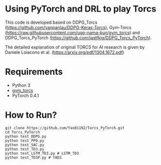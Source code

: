 # Using PyTorch and DRL to play Torcs

This code is developed based on DDPG_Torcs (https://github.com/yanpanlau/DDPG-Keras-Torcs), Gym-Torcs (https://raw.githubusercontent.com/ugo-nama-kun/gym_torcs) and DDPG_Torcs_PyTorch (https://github.com/jastfkjg/DDPG_Torcs_PyTorch).

The detailed explanation of original TORCS for AI research is given by Daniele Loiacono et al. (https://arxiv.org/pdf/1304.1672.pdf)

# Requirements

* Python 3
* [gym_torcs](https://github.com/ugo-nama-kun/gym_torcs)
* PyTorch 0.4.1

# How to Run?

```
git clone https://github.com/Yan81192/Torcs_PyTorch.git
cd Torcs_PyTorch
python test_DDPG.py 
python test_PPO.py
python test_SAC.py
python test_TD3.py
python test_LSTM_TD3.py # LSTM_TD3
python test_TD3P.py # TAD3
```


